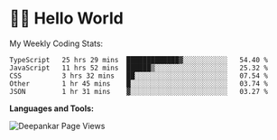 # 👋🏽 Hello World 

<!--![Deepankar's github stats](https://github-readme-stats.vercel.app/api?username=Deep-Codes&count_private=true&show_icons=true&theme=radical)-->
My Weekly Coding Stats:

<!--START_SECTION:waka-->
```text
TypeScript   25 hrs 29 mins  █████████████▓░░░░░░░░░░░   54.40 % 
JavaScript   11 hrs 52 mins  ██████▒░░░░░░░░░░░░░░░░░░   25.32 % 
CSS          3 hrs 32 mins   ██░░░░░░░░░░░░░░░░░░░░░░░   07.54 % 
Other        1 hr 45 mins    █░░░░░░░░░░░░░░░░░░░░░░░░   03.74 % 
JSON         1 hr 31 mins    ▓░░░░░░░░░░░░░░░░░░░░░░░░   03.27 % 
```
<!--END_SECTION:waka-->

**Languages and Tools:**



<p align="left"> <img src="https://komarev.com/ghpvc/?username=Deep-Codes&label=Views&color=blue&style=plastic" alt="Deepankar Page Views" /> </p>
